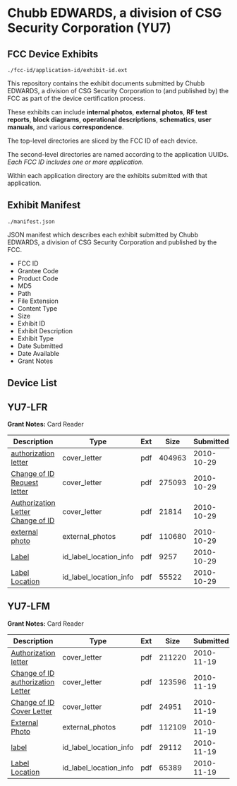 # Chubb EDWARDS, a division of CSG Security Corporation (YU7)
## FCC Device Exhibits

```
./fcc-id/application-id/exhibit-id.ext
```

This repository contains the exhibit documents submitted by Chubb EDWARDS, a division of CSG Security Corporation to (and published by) the FCC as part of the device certification process.

These exhibits can include **internal photos**, **external photos**, **RF test reports**, **block diagrams**, **operational descriptions**, **schematics**, **user manuals**, and various **correspondence**.

The top-level directories are sliced by the FCC ID of each device.

The second-level directories are named according to the application UUIDs. *Each FCC ID includes one or more application.*

Within each application directory are the exhibits submitted with that application. 

## Exhibit Manifest

```
./manifest.json
```

JSON manifest which describes each exhibit submitted by Chubb EDWARDS, a division of CSG Security Corporation and published by the FCC.

- FCC ID
- Grantee Code
- Product Code
- MD5
- Path
- File Extension
- Content Type
- Size
- Exhibit ID
- Exhibit Description
- Exhibit Type
- Date Submitted
- Date Available
- Grant Notes

## Device List
## YU7-LFR
**Grant Notes:** Card Reader

| Description | Type | Ext | Size | Submitted | Available |
| ----------- | ---- | --- | ---- | --------- | --------- |
| [authorization letter](YU7-LFR/189ecd6551557be2f5b5431cc00214c3/1368769.pdf) | cover_letter | pdf | 404963 | 2010-10-29 | 2010-10-29 |
| [Change of ID Request letter](YU7-LFR/189ecd6551557be2f5b5431cc00214c3/1368773.pdf) | cover_letter | pdf | 275093 | 2010-10-29 | 2010-10-29 |
| [Authorization Letter Change of ID](YU7-LFR/189ecd6551557be2f5b5431cc00214c3/1368774.pdf) | cover_letter | pdf | 21814 | 2010-10-29 | 2010-10-29 |
| [external photo](YU7-LFR/189ecd6551557be2f5b5431cc00214c3/1368770.pdf) | external_photos | pdf | 110680 | 2010-10-29 | 2010-10-29 |
| [Label](YU7-LFR/189ecd6551557be2f5b5431cc00214c3/1368771.pdf) | id_label_location_info | pdf | 9257 | 2010-10-29 | 2010-10-29 |
| [Label Location](YU7-LFR/189ecd6551557be2f5b5431cc00214c3/1353339.pdf) | id_label_location_info | pdf | 55522 | 2010-10-29 | 2010-10-29 |
## YU7-LFM
**Grant Notes:** Card Reader

| Description | Type | Ext | Size | Submitted | Available |
| ----------- | ---- | --- | ---- | --------- | --------- |
| [Authorization letter](YU7-LFM/2f2437fcca9f1cf37c7b62b54bbfa110/1379032.pdf) | cover_letter | pdf | 211220 | 2010-11-19 | 2010-11-19 |
| [Change of ID authorization Letter](YU7-LFM/2f2437fcca9f1cf37c7b62b54bbfa110/1379033.pdf) | cover_letter | pdf | 123596 | 2010-11-19 | 2010-11-19 |
| [Change of ID Cover Letter](YU7-LFM/2f2437fcca9f1cf37c7b62b54bbfa110/1379034.pdf) | cover_letter | pdf | 24951 | 2010-11-19 | 2010-11-19 |
| [External Photo](YU7-LFM/2f2437fcca9f1cf37c7b62b54bbfa110/1379036.pdf) | external_photos | pdf | 112109 | 2010-11-19 | 2010-11-19 |
| [label](YU7-LFM/2f2437fcca9f1cf37c7b62b54bbfa110/1379035.pdf) | id_label_location_info | pdf | 29112 | 2010-11-19 | 2010-11-19 |
| [Label Location](YU7-LFM/2f2437fcca9f1cf37c7b62b54bbfa110/1379037.pdf) | id_label_location_info | pdf | 65389 | 2010-11-19 | 2010-11-19 |
